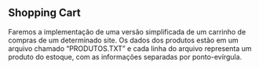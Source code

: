 ## Shopping Cart

Faremos a implementação de uma versão simplificada de um carrinho de compras de um
determinado site. Os dados dos produtos estão em um arquivo chamado “PRODUTOS.TXT” e cada linha do
arquivo representa um produto do estoque, com as informações separadas por ponto-evírgula.
